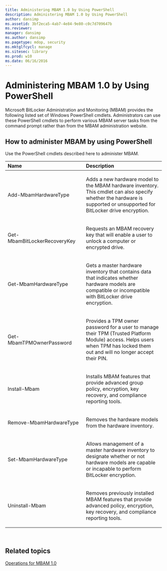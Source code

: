```yaml
---
title: Administering MBAM 1.0 by Using PowerShell
description: Administering MBAM 1.0 by Using PowerShell
author: dansimp
ms.assetid: 3bf2eca5-4ab7-4e84-9e80-c0c7d709647b
ms.reviewer: 
manager: dansimp
ms.author: dansimp
ms.pagetype: mdop, security
ms.mktglfcycl: manage
ms.sitesec: library
ms.prod: w10
ms.date: 06/16/2016
---
```



# Administering MBAM 1.0 by Using PowerShell


Microsoft BitLocker Administration and Monitoring (MBAM) provides the following listed set of Windows PowerShell cmdlets. Administrators can use these PowerShell cmdlets to perform various MBAM server tasks from the command prompt rather than from the MBAM administration website.

## How to administer MBAM by using PowerShell


Use the PowerShell cmdlets described here to administer MBAM.

<table>
<colgroup>
<col width="50%" />
<col width="50%" />
</colgroup>
<thead>
<tr class="header">
<th align="left">Name</th>
<th align="left">Description</th>
</tr>
</thead>
<tbody>
<tr class="odd">
<td align="left"><p>Add-MbamHardwareType</p></td>
<td align="left"><p>Adds a new hardware model to the MBAM hardware inventory. This cmdlet can also specify whether the hardware is supported or unsupported for BitLocker drive encryption.</p></td>
</tr>
<tr class="even">
<td align="left"><p>Get-MbamBitLockerRecoveryKey</p></td>
<td align="left"><p>Requests an MBAM recovery key that will enable a user to unlock a computer or encrypted drive.</p></td>
</tr>
<tr class="odd">
<td align="left"><p>Get-MbamHardwareType</p></td>
<td align="left"><p>Gets a master hardware inventory that contains data that indicates whether hardware models are compatible or incompatible with BitLocker drive encryption.</p></td>
</tr>
<tr class="even">
<td align="left"><p>Get-MbamTPMOwnerPassword</p></td>
<td align="left"><p>Provides a TPM owner password for a user to manage their TPM (Trusted Platform Module) access. Helps users when TPM has locked them out and will no longer accept their PIN.</p></td>
</tr>
<tr class="odd">
<td align="left"><p>Install-Mbam</p></td>
<td align="left"><p>Installs MBAM features that provide advanced group policy, encryption, key recovery, and compliance reporting tools.</p></td>
</tr>
<tr class="even">
<td align="left"><p>Remove-MbamHardwareType</p></td>
<td align="left"><p>Removes the hardware models from the hardware inventory.</p></td>
</tr>
<tr class="odd">
<td align="left"><p>Set-MbamHardwareType</p></td>
<td align="left"><p>Allows management of a master hardware inventory to designate whether or not hardware models are capable or incapable to perform BitLocker encryption.</p></td>
</tr>
<tr class="even">
<td align="left"><p>Uninstall-Mbam</p></td>
<td align="left"><p>Removes previously installed MBAM features that provide advanced policy, encryption, key recovery, and compliance reporting tools.</p></td>
</tr>
</tbody>
</table>

 

## Related topics


[Operations for MBAM 1.0](operations-for-mbam-10.md)

 

 






